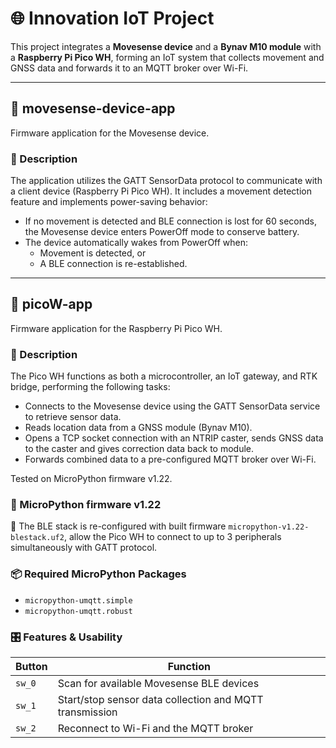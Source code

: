 # 🌐 Innovation IoT Project

This project integrates a **Movesense device** and a **Bynav M10 module** with a **Raspberry Pi Pico WH**, forming an IoT system that collects movement and GNSS data and forwards it to an MQTT broker over Wi-Fi.

---

## 📱 movesense-device-app

Firmware application for the Movesense device.

### 🔧 Description

The application utilizes the GATT SensorData protocol to communicate with a client device (Raspberry Pi Pico WH). It includes a movement detection feature and implements power-saving behavior:

- If no movement is detected and BLE connection is lost for 60 seconds, the Movesense device enters PowerOff mode to conserve battery.
- The device automatically wakes from PowerOff when:
  - Movement is detected, or
  - A BLE connection is re-established.

---

## 🧠 picoW-app

Firmware application for the Raspberry Pi Pico WH.

### 🔧 Description

The Pico WH functions as both a microcontroller, an IoT gateway, and RTK bridge, performing the following tasks:

- Connects to the Movesense device using the GATT SensorData service to retrieve sensor data.
- Reads location data from a GNSS module (Bynav M10).
- Opens a TCP socket connection with an NTRIP caster, sends GNSS data to the caster and gives correction data back to module.
- Forwards combined data to a pre-configured MQTT broker over Wi-Fi.

Tested on MicroPython firmware v1.22.

### 🧠 MicroPython firmware v1.22

🔗 The BLE stack is re-configured with built firmware `micropython-v1.22-blestack.uf2`, allow the Pico WH to connect to up to 3 peripherals simultaneously with GATT protocol.

### 📦 Required MicroPython Packages

- `micropython-umqtt.simple`
- `micropython-umqtt.robust`

### 🎛 Features & Usability

| Button | Function                                                |
| ------ | ------------------------------------------------------- |
| `sw_0` | Scan for available Movesense BLE devices                |
| `sw_1` | Start/stop sensor data collection and MQTT transmission |
| `sw_2` | Reconnect to Wi-Fi and the MQTT broker                  |